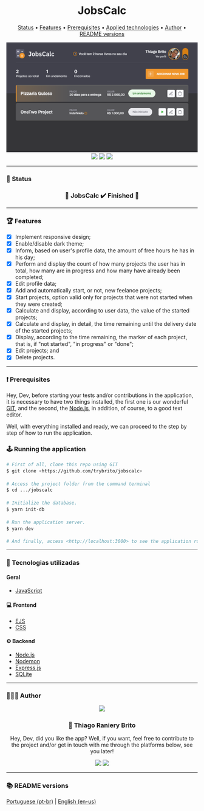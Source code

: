 <div align="center">
  <div>
    <h1>JobsCalc</h1>
    <p>
      <a href="#-status">Status</a> •
      <a href="#-features">Features</a> • 
      <a href="#%EF%B8%8F-prerequisites">Prerequisites</a> • 
      <a href="#-applied-technologies">Applied technologies</a> • 
      <a href="#-author">Author</a> •
      <a href="#-readme-versions">README versions</a>
    </p>
    <img src="./.github/jobscalc.png" />
  </div>

  <div>
    <img src="https://img.shields.io/github/license/trybrito/jobscalc?color=f1972c&style=for-the-badge" />
    <img src="https://img.shields.io/static/v1?label=version&message=1.0.0&color=f1972c&style=for-the-badge" />
    <img src="https://img.shields.io/static/v1?label=yarn&message=v1.22.5&color=f1972c&style=for-the-badge" />
  </div>
</div>

<hr>

### 🏁 Status

<h3 align="center">
  🎉 JobsCalc ✔️ Finished 🎉
</h3>

<hr>

### 🏆 Features

- [x] Implement responsive design;
- [x] Enable/disable dark theme;
- [x] Inform, based on user's profile data, the amount of free hours he has in his day;
- [x] Perform and display the count of how many projects the user has in total, how many are in progress and how many have already been completed;
- [x] Edit profile data;
- [x] Add and automatically start, or not, new feelance projects;
- [x] Start projects, option valid only for projects that were not started when they were created;
- [x] Calculate and display, according to user data, the value of the started projects;
- [x] Calculate and display, in detail, the time remaining until the delivery date of the started projects;
- [x] Display, according to the time remaining, the marker of each project, that is, if "not started", "in progress" or "done";
- [x] Edit projects; and
- [x] Delete projects.

<hr>

### ❗️ Prerequisites

Hey, Dev, before starting your tests and/or contributions in the application, it is necessary to have two things installed, the first one is our wonderful [GIT](https://git-scm.com), and the second, the [Node.js](https://nodejs.org/en/), in addition, of course, to a good text editor.

Well, with everything installed and ready, we can proceed to the step by step of how to run the application.

### 🕹️ Running the application

```bash
# First of all, clone this repo using GIT
$ git clone <https://github.com/trybrito/jobscalc>

# Access the project folder from the command terminal
$ cd .../jobscalc

# Initialize the database.
$ yarn init-db

# Run the application server.
$ yarn dev

# And finally, access <http://localhost:3000> to see the application running on the local server.
```

<hr>

### 🔮 Tecnologias utilizadas

#### Geral

- [JavaScript](https://devdocs.io/javaScript/)

#### 💻 Frontend

- [EJS](https://ejs.co/)
- [CSS](https://devdocs.io/css/)

#### ⚙️ Backend

- [Node.js](https://nodejs.org/en/)
- [Nodemon](https://www.npmjs.com/package/nodemon)
- [Express.js](https://expressjs.com/pt-br/)
- [SQLite](https://www.sqlite.org/index.html)

<hr>

### 👨🏽‍🎓 Author

<div align="center">
  <img src="https://github.com/trybrito.png" width="250px" />

  <br />

  <div>
    <h3>
      🤝 Thiago Raniery Brito
    </h3>
    <p>
      Hey, Dev, did you like the app? Well, if you want, feel free to contribute to the project and/or get in touch with me through the platforms below, see you later!
    </p>
  </div>
  
  <div>
    <a href="https://www.linkedin.com/in/trybrito">
      <img src="https://img.shields.io/badge/LinkedIn-0077B5?style=for-the-badge&logo=linkedin&logoColor=white" /></a>
    <a href="mailto:thiagobritotrs@gmail.com">
      <img src="https://img.shields.io/badge/Gmail-D14836?style=for-the-badge&logo=gmail&logoColor=white" /></a>
  </div>
</div>

<hr>

### 📚 README versions

<div>
  <a href="https://github.com/trybrito/jobscalc/blob/main/README.md">Portuguese (pt-br)</a>
  |
  <a href="https://github.com/trybrito/jobscalc/blob/main/README-en.md">English (en-us)</a>
</div>
